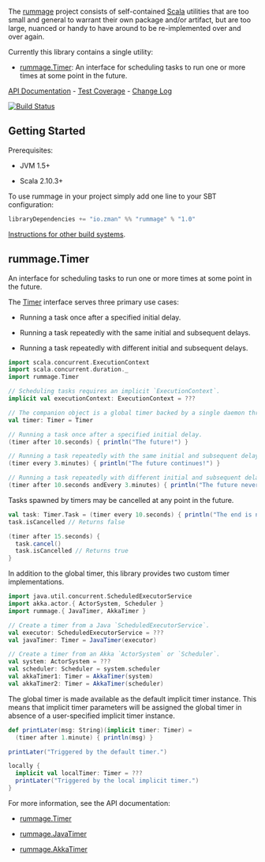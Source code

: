 The [rummage](http://zman.io/rummage/) project consists of self-contained [Scala](http://www.scala-lang.org/) utilities that are too small and general to warrant their own package and/or artifact, but are too large, nuanced or handy to have around to be re-implemented over and over again.


Currently this library contains a single utility:

 - [rummage.Timer](#rummage.Timer): An interface for scheduling tasks to run one or more times at some point in the future.

[API Documentation](http://zman.io/rummage/api/#rummage.package) - [Test Coverage](http://zman.io/rummage/tests/) - [Change Log](changelog/)

[![Build Status](https://travis-ci.org/zmanio/rummage.png?branch=master)](https://travis-ci.org/zmanio/rummage)


## Getting Started

Prerequisites:

 - JVM 1.5+

 - Scala 2.10.3+

To use rummage in your project simply add one line to your SBT configuration:

```scala
libraryDependencies += "io.zman" %% "rummage" % "1.0"
```

[Instructions for other build systems](http://mvnrepository.com/artifact/io.zman/rummage_2.10/1.0).

## <a name="rummage.Timer"></a> rummage.Timer

An interface for scheduling tasks to run one or more times at some point in the future.

The [Timer](http://zman.io/rummage/api/#rummage.Timer) interface serves three primary use cases:

 - Running a task once after a specified initial delay.

 - Running a task repeatedly with the same initial and subsequent delays.

 - Running a task repeatedly with different initial and subsequent delays.

```scala
import scala.concurrent.ExecutionContext
import scala.concurrent.duration._
import rummage.Timer

// Scheduling tasks requires an implicit `ExecutionContext`.
implicit val executionContext: ExecutionContext = ???

// The companion object is a global timer backed by a single daemon thread.
val timer: Timer = Timer

// Running a task once after a specified initial delay.
(timer after 10.seconds) { println("The future!") }

// Running a task repeatedly with the same initial and subsequent delays.
(timer every 3.minutes) { println("The future continues!") }

// Running a task repeatedly with different initial and subsequent delays.
(timer after 10.seconds andEvery 3.minutes) { println("The future never ends!") }
```

Tasks spawned by timers may be cancelled at any point in the future.

```scala
val task: Timer.Task = (timer every 10.seconds) { println("The end is near!") }
task.isCancelled // Returns false

(timer after 15.seconds) {
  task.cancel()
  task.isCancelled // Returns true
}
```

In addition to the global timer, this library provides two custom timer implementations.

```scala
import java.util.concurrent.ScheduledExecutorService
import akka.actor.{ ActorSystem, Scheduler }
import rummage.{ JavaTimer, AkkaTimer }

// Create a timer from a Java `ScheduledExecutorService`.
val executor: ScheduledExecutorService = ???
val javaTimer: Timer = JavaTimer(executor)

// Create a timer from an Akka `ActorSystem` or `Scheduler`.
val system: ActorSystem = ???
val scheduler: Scheduler = system.scheduler
val akkaTimer1: Timer = AkkaTimer(system)
val akkaTimer2: Timer = AkkaTimer(scheduler)
```

The global timer is made available as the default implicit timer instance. This means that implicit timer parameters will be assigned the global timer in absence of a user-specified implicit timer instance.

```scala
def printLater(msg: String)(implicit timer: Timer) =
  (timer after 1.minute) { println(msg) }

printLater("Triggered by the default timer.")

locally {
  implicit val localTimer: Timer = ???
  printLater("Triggered by the local implicit timer.")
}
```

For more information, see the API documentation:

 - [rummage.Timer](http://zman.io/rummage/api/#rummage.Timer)

 - [rummage.JavaTimer](http://zman.io/rummage/api/#rummage.JavaTimer)

 - [rummage.AkkaTimer](http://zman.io/rummage/api/#rummage.AkkaTimer)

